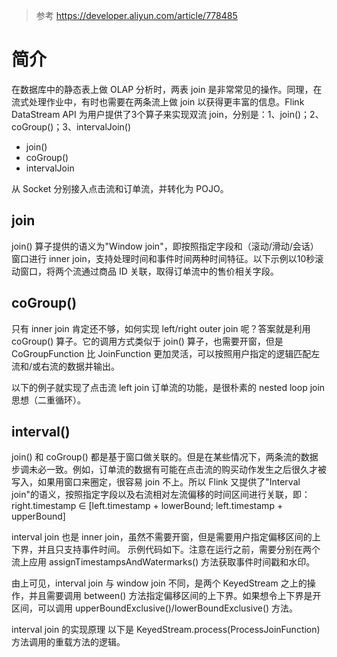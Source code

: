 > 参考 https://developer.aliyun.com/article/778485

# 简介
在数据库中的静态表上做 OLAP 分析时，两表 join 是非常常见的操作。同理，在流式处理作业中，有时也需要在两条流上做 join 以获得更丰富的信息。Flink DataStream API 为用户提供了3个算子来实现双流 join，分别是：1、join()；2、coGroup()；3、intervalJoin()

- join()
- coGroup()
- intervalJoin


从 Socket 分别接入点击流和订单流，并转化为 POJO。


## join
join() 算子提供的语义为"Window join"，即按照指定字段和（滚动/滑动/会话）窗口进行 inner join，支持处理时间和事件时间两种时间特征。以下示例以10秒滚动窗口，将两个流通过商品 ID 关联，取得订单流中的售价相关字段。


## coGroup()
只有 inner join 肯定还不够，如何实现 left/right outer join 呢？答案就是利用 coGroup() 算子。它的调用方式类似于 join() 算子，也需要开窗，但是 CoGroupFunction 比 JoinFunction 更加灵活，可以按照用户指定的逻辑匹配左流和/或右流的数据并输出。

以下的例子就实现了点击流 left join 订单流的功能，是很朴素的 nested loop join 思想（二重循环）。

## interval()
join() 和 coGroup() 都是基于窗口做关联的。但是在某些情况下，两条流的数据步调未必一致。例如，订单流的数据有可能在点击流的购买动作发生之后很久才被写入，如果用窗口来圈定，很容易 join 不上。所以 Flink 又提供了"Interval join"的语义，按照指定字段以及右流相对左流偏移的时间区间进行关联，即：
right.timestamp ∈ [left.timestamp + lowerBound; left.timestamp + upperBound]

interval join 也是 inner join，虽然不需要开窗，但是需要用户指定偏移区间的上下界，并且只支持事件时间。
示例代码如下。注意在运行之前，需要分别在两个流上应用 assignTimestampsAndWatermarks() 方法获取事件时间戳和水印。

由上可见，interval join 与 window join 不同，是两个 KeyedStream 之上的操作，并且需要调用 between() 方法指定偏移区间的上下界。如果想令上下界是开区间，可以调用 upperBoundExclusive()/lowerBoundExclusive() 方法。

interval join 的实现原理
以下是 KeyedStream.process(ProcessJoinFunction) 方法调用的重载方法的逻辑。